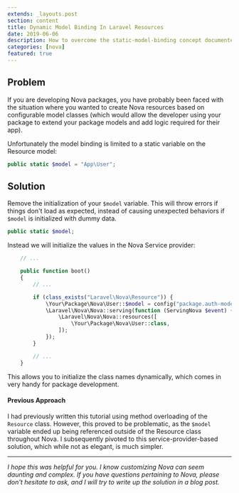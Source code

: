 ```yaml
---
extends: _layouts.post
section: content
title: Dynamic Model Binding In Laravel Resources
date: 2019-06-06
description: How to overcome the static-model-binding concept documented in Laravel Nova.
categories: [nova]
featured: true
---
```


## Problem
If you are developing Nova packages, you have probably been faced with the situation where you wanted to create Nova resources based on configurable model classes (which would allow the developer using your package to extend your package models and add logic required for their app).

Unfortunately the model binding is limited to a static variable on the Resource model:

```php
public static $model = "App\User";
```

## Solution
Remove the initialization of your `$model` variable. This will throw errors if things don't load as expected, instead of causing unexpected behaviors if `$model` is initialized with dummy data.
```php
public static $model;
```

Instead we will initialize the values in the Nova Service provider:
```php
    // ...

    public function boot()
    {
        // ...

        if (class_exists("Laravel\Nova\Resource")) {
            \Your\Package\Nova\User::$model = config("package.auth-model-fqcn");
            \Laravel\Nova\Nova::serving(function (ServingNova $event) {
                \Laravel\Nova\Nova::resources([
                    \Your\Package\Nova\User::class,
                ]);
            });
        }

        // ...
    }
```

This allows you to initialize the class names dynamically, which comes in very handy for package development.

#### Previous Approach
I had previously written this tutorial using method overloading of the `Resource` class. However, this proved to be problematic, as the `$model` variable ended up being referenced outside of the Resource class throughout Nova. I subsequently pivoted to this service-provider-based solution, which while not as elegant, is much simpler.

--------------------------------

*I hope this was helpful for you. I know customizing Nova can seem daunting and complex. If you have questions pertaining to Nova, please don't hesitate to ask, and I will try to write up the solution in a blog post.*
